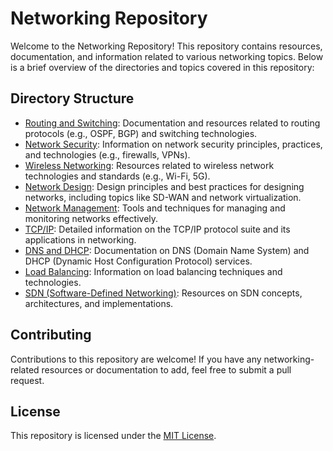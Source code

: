 # Networking Repository

Welcome to the Networking Repository! This repository contains resources, documentation, and information related to various networking topics. Below is a brief overview of the directories and topics covered in this repository:

## Directory Structure

- [Routing and Switching](Networking/Routing-and-Switching): Documentation and resources related to routing protocols (e.g., OSPF, BGP) and switching technologies.
- [Network Security](Networking/Network-Security): Information on network security principles, practices, and technologies (e.g., firewalls, VPNs).
- [Wireless Networking](Networking/Wireless-Networking): Resources related to wireless network technologies and standards (e.g., Wi-Fi, 5G).
- [Network Design](Networking/Network-Design): Design principles and best practices for designing networks, including topics like SD-WAN and network virtualization.
- [Network Management](Networking/Network-Management): Tools and techniques for managing and monitoring networks effectively.
- [TCP/IP](Networking/TCP-IP): Detailed information on the TCP/IP protocol suite and its applications in networking.
- [DNS and DHCP](Networking/DNS-DHCP): Documentation on DNS (Domain Name System) and DHCP (Dynamic Host Configuration Protocol) services.
- [Load Balancing](Networking/Load-Balancing): Information on load balancing techniques and technologies.
- [SDN (Software-Defined Networking)](Networking/SDN): Resources on SDN concepts, architectures, and implementations.

## Contributing

Contributions to this repository are welcome! If you have any networking-related resources or documentation to add, feel free to submit a pull request.

## License

This repository is licensed under the [MIT License](LICENSE).
